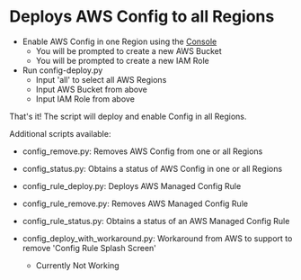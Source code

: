 # Deploys AWS Config to all Regions #

- Enable AWS Config in one Region using the [Console](https://docs.aws.amazon.com/config/latest/developerguide/gs-console.html)
    - You will be prompted to create a new AWS Bucket
    - You will be prompted to create a new IAM Role
- Run config-deploy.py
    - Input 'all' to select all AWS Regions
    - Input AWS Bucket from above
    - Input IAM Role from above

That's it! The script will deploy and enable Config in all Regions.

Additional scripts available:
- config_remove.py: Removes AWS Config from one or all Regions
- config_status.py: Obtains a status of AWS Config in one or all Regions
- config_rule_deploy.py: Deploys AWS Managed Config Rule
- config_rule_remove.py: Removes AWS Managed Config Rule
- config_rule_status.py: Obtains a status of an AWS Managed Config Rule

- config_deploy_with_workaround.py: Workaround from AWS to support to remove 'Config Rule Splash Screen'
    - Currently Not Working